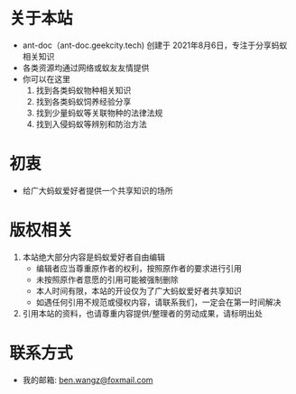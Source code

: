# 关于本站

* ant-doc（ant-doc.geekcity.tech) 创建于 2021年8月6日，专注于分享蚂蚁相关知识
* 各类资源均通过网络或蚁友友情提供
* 你可以在这里
    1. 找到各类蚂蚁物种相关知识
    2. 找到各类蚂蚁饲养经验分享
    3. 找到少量蚂蚁等关联物种的法律法规
    4. 找到入侵蚂蚁等辨别和防治方法

# 初衷

* 给广大蚂蚁爱好者提供一个共享知识的场所

# 版权相关

1. 本站绝大部分内容是蚂蚁爱好者自由编辑
    * 编辑者应当尊重原作者的权利，按照原作者的要求进行引用
    * 未按照原作者意愿的引用可能被强制删除
    * 本人时间有限，本站的开设仅为了广大蚂蚁爱好者共享知识
    * 如遇任何引用不规范或侵权内容，请联系我们，一定会在第一时间解决
2. 引用本站的资料，也请尊重内容提供/整理者的劳动成果，请标明出处

# 联系方式

* 我的邮箱: ben.wangz@foxmail.com

